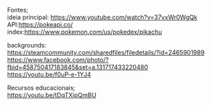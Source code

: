 Fontes;  
ideia principal: https://www.youtube.com/watch?v=37vxWr0WgQk     
API:https://pokeapi.co/      
index:https://www.pokemon.com/us/pokedex/pikachu  


backgrounds:  
https://steamcommunity.com/sharedfiles/filedetails/?id=2465901989  
https://www.facebook.com/photo/?fbid=458750417183845&set=a.131717433220480   
https://youtu.be/f0uP-e-1YJ4


Recursos educacionais;   
https://youtu.be/tDqTXipQmBU